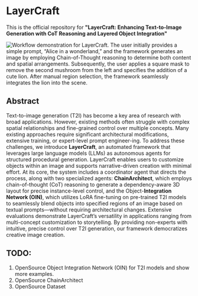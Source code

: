 # LayerCraft
This is the official repository for **"LayerCraft: Enhancing Text-to-Image Generation with CoT Reasoning and Layered Object Integration"**

![Workflow demonstration for LayerCraft. The user initially provides a simple prompt, “Alice in a wonderland,” and the framework
generates an image by employing Chain-of-Thought reasoning to determine both content and spatial arrangements. Subsequently, the user
applies a square mask to remove the second mushroom from the left and specifies the addition of a cute lion. After manual region selection, the framework seamlessly integrates the lion into the scene.](Teaser-double.png)
## Abstract
Text-to-image generation (T2I) has become a key area of research with broad applications. However, existing methods often struggle with complex spatial relationships and fine-grained control over multiple concepts. Many existing approaches require significant architectural modifications, extensive training, or expert-level prompt engineer-ing. To address these challenges, we introduce **LayerCraft**, an automated framework that leverages large language models (LLMs) as autonomous agents for structured procedural generation. LayerCraft enables users to customize objects within an image and supports narrative-driven creation with minimal effort. At its core, the system includes a coordinator agent that directs the process, along with two specialized agents: **ChainArchitect**, which employs chain-of-thought (CoT) reasoning to generate a dependency-aware 3D layout for precise instance-level control, and the Object-**Integration Network (OIN)**, which utilizes LoRA fine-tuning on pre-trained T2I models to seamlessly blend objects into specified regions of an image based on textual prompts—without requiring architectural changes. Extensive evaluations demonstrate LayerCraft’s versatility in applications ranging from multi-concept customization to storytelling. By providing non-experts with intuitive, precise control over T2I generation, our framework democratizes creative image creation.

## TODO:
1. OpenSource Object Integration Network (OIN) for T2I models and show more examples.
2. OpenSource ChainArchitect
3. OpenSource Dataset

